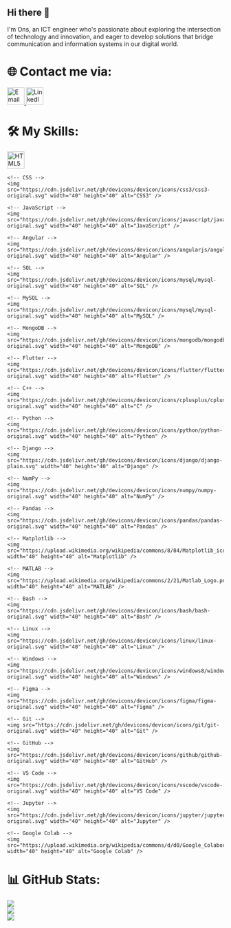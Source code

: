 ## Hi there 👋

I'm Ons, an ICT engineer who's passionate about exploring the intersection of technology and innovation, and eager to develop solutions that bridge communication and information systems in our digital world.

# 🌐 Contact me via:
<a href="mailto:ons.triqui@gmail.com">
    <img src="https://cdn-icons-png.flaticon.com/512/561/561127.png" width="40" height="40" alt="Email" />
</a>

<a href="https://www.linkedin.com/in/ons-triqui-834b91243/">
    <img src="https://cdn.jsdelivr.net/gh/devicons/devicon/icons/linkedin/linkedin-original.svg" width="40" height="40" alt="LinkedIn" />
</a>

# 🛠️ My Skills:

<p align="left">
    <!-- HTML -->
    <img src="https://cdn.jsdelivr.net/gh/devicons/devicon/icons/html5/html5-original.svg" width="40" height="40" alt="HTML5" />
    
    <!-- CSS -->
    <img src="https://cdn.jsdelivr.net/gh/devicons/devicon/icons/css3/css3-original.svg" width="40" height="40" alt="CSS3" />
    
    <!-- JavaScript -->
    <img src="https://cdn.jsdelivr.net/gh/devicons/devicon/icons/javascript/javascript-original.svg" width="40" height="40" alt="JavaScript" />
    
    <!-- Angular -->
    <img src="https://cdn.jsdelivr.net/gh/devicons/devicon/icons/angularjs/angularjs-original.svg" width="40" height="40" alt="Angular" />
    
    <!-- SQL -->
    <img src="https://cdn.jsdelivr.net/gh/devicons/devicon/icons/mysql/mysql-original.svg" width="40" height="40" alt="SQL" />
    
    <!-- MySQL -->
    <img src="https://cdn.jsdelivr.net/gh/devicons/devicon/icons/mysql/mysql-original.svg" width="40" height="40" alt="MySQL" />
    
    <!-- MongoDB -->
    <img src="https://cdn.jsdelivr.net/gh/devicons/devicon/icons/mongodb/mongodb-original.svg" width="40" height="40" alt="MongoDB" />
  
    <!-- Flutter -->
    <img src="https://cdn.jsdelivr.net/gh/devicons/devicon/icons/flutter/flutter-original.svg" width="40" height="40" alt="Flutter" />
      
    <!-- C++ -->
    <img src="https://cdn.jsdelivr.net/gh/devicons/devicon/icons/cplusplus/cplusplus-original.svg" width="40" height="40" alt="C" />
      
    <!-- Python -->
    <img src="https://cdn.jsdelivr.net/gh/devicons/devicon/icons/python/python-original.svg" width="40" height="40" alt="Python" />
      
    <!-- Django -->
    <img src="https://cdn.jsdelivr.net/gh/devicons/devicon/icons/django/django-plain.svg" width="40" height="40" alt="Django" />
      
    <!-- NumPy -->
    <img src="https://cdn.jsdelivr.net/gh/devicons/devicon/icons/numpy/numpy-original.svg" width="40" height="40" alt="NumPy" />
      
    <!-- Pandas -->
    <img src="https://cdn.jsdelivr.net/gh/devicons/devicon/icons/pandas/pandas-original.svg" width="40" height="40" alt="Pandas" />
      
    <!-- Matplotlib -->
    <img src="https://upload.wikimedia.org/wikipedia/commons/8/84/Matplotlib_icon.svg" width="40" height="40" alt="Matplotlib" />
      
    <!-- MATLAB -->
    <img src="https://upload.wikimedia.org/wikipedia/commons/2/21/Matlab_Logo.png" width="40" height="40" alt="MATLAB" />
      
    <!-- Bash -->
    <img src="https://cdn.jsdelivr.net/gh/devicons/devicon/icons/bash/bash-original.svg" width="40" height="40" alt="Bash" />
      
    <!-- Linux -->
    <img src="https://cdn.jsdelivr.net/gh/devicons/devicon/icons/linux/linux-original.svg" width="40" height="40" alt="Linux" />
      
    <!-- Windows -->
    <img src="https://cdn.jsdelivr.net/gh/devicons/devicon/icons/windows8/windows8-original.svg" width="40" height="40" alt="Windows" />
      
    <!-- Figma -->
    <img src="https://cdn.jsdelivr.net/gh/devicons/devicon/icons/figma/figma-original.svg" width="40" height="40" alt="Figma" />
      
    <!-- Git -->
    <img src="https://cdn.jsdelivr.net/gh/devicons/devicon/icons/git/git-original.svg" width="40" height="40" alt="Git" />
      
    <!-- GitHub -->
    <img src="https://cdn.jsdelivr.net/gh/devicons/devicon/icons/github/github-original.svg" width="40" height="40" alt="GitHub" />
      
    <!-- VS Code -->
    <img src="https://cdn.jsdelivr.net/gh/devicons/devicon/icons/vscode/vscode-original.svg" width="40" height="40" alt="VS Code" />
    
    <!-- Jupyter -->
    <img src="https://cdn.jsdelivr.net/gh/devicons/devicon/icons/jupyter/jupyter-original.svg" width="40" height="40" alt="Jupyter" />
    
    <!-- Google Colab -->
    <img src="https://upload.wikimedia.org/wikipedia/commons/d/d0/Google_Colaboratory_SVG_Logo.svg" width="40" height="40" alt="Google Colab" />
</p>

# 📊 GitHub Stats:
![](https://github-readme-stats.vercel.app/api?username=onstriqui&hide_border=false&include_all_commits=true&count_private=true)<br/>
![](https://github-readme-streak-stats.herokuapp.com/?user=onstriqui&hide_border=false)<br/>
![](https://github-readme-stats.vercel.app/api/top-langs/?username=onstriqui&hide_border=false&include_all_commits=true&count_private=true&layout=compact)
